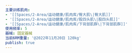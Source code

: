 ```yaml
---
主要训练肌肉:
- '[[Spaces/2-Area/运动健康/肌肉库/臀大肌\|臀大肌]]'
- '[[Spaces/2-Area/运动健康/肌肉库/股四头肌\|股四头肌]]'
- '[[Spaces/2-Area/运动健康/肌肉库/下背部肌群\|下背部肌群]]'
使用频率: 5
器械: 固定器械
当前6RM重量: '@2022年11月20日 120kg'
publish: true
---
```

